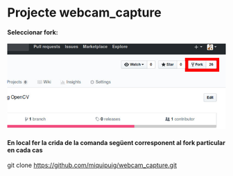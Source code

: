 # Projecte webcam_capture

#### Seleccionar fork:
![Captura per a la selecció de Fork](Screenshot_2017-10-26_21-29-49.jpg)

#### En local fer la crida de la comanda següent corresponent al fork particular en cada cas
git clone https://github.com/miquipuig/webcam_capture.git


